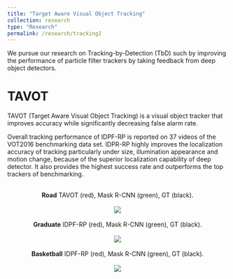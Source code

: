 ```yaml
---
title: "Target Aware Visual Object Tracking"
collection: research
type: "Research"
permalink: /research/tracking2
---
```


We pursue our research on Tracking-by-Detection (TbD) such by improving the performance of particle filter trackers by taking feedback from deep object detectors. 


TAVOT
======

TAVOT (Target Aware Visual Object Tracking) is a visual object tracker that improves accuracy while significantly decreasing false alarm rate.

 

Overall tracking performance of IDPF-RP is reported on 37 videos of the VOT2016 benchmarking data set.  IDPR-RP highly improves the localization accuracy of tracking particularly under size, illumination appearance and motion change, because of the superior localization capability of deep detector. It also provides the highest success rate and outperforms the top trackers of benchmarking.

<p align="center">
 <br>
   <strong>Road</strong>
 TAVOT (red), Mask R-CNN (green), GT (black).
 <br/>
 <br/>
  <img src="road-tavot.gif">
 <br/>
 <br/>
   <strong>Graduate</strong>
 IDPF-RP (red), Mask R-CNN (green), GT (black).
 <br/>
 <br/>
  <img src="graduate-tavot.gif">
 <br/>
 <br/>
  <strong>Basketball</strong>
 IDPF-RP (red), Mask R-CNN (green), GT (black).
 <br/>
 <br/>
  <img src="basketball-tavot.gif">
 <br/>
  <br><br>
</p>
